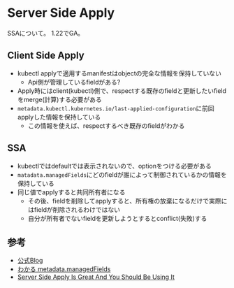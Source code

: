 # Server Side Apply

SSAについて。
1.22でGA。

## Client Side Apply

* kubectl applyで適用するmanifestはobjectの完全な情報を保持していない
  * Api側が管理しているfieldがある?
* Apply時にはclient(kubectl)側で、respectする既存のfieldと更新したいfieldをmerge(計算)する必要がある
* `metadata.kubectl.kubernetes.io/last-applied-configuration`に前回applyした情報を保持している
  * この情報を使えば、respectするべき既存のfieldがわかる


## SSA

* kubectlではdefaultでは表示されないので、optionをつける必要がある
* `matadata.managedFields`にどのfieldが誰によって制御されているかの情報を保持している
* 同じ値でapplyすると共同所有者になる
  * その後、fieldを削除してapplyすると、所有権の放棄になるだけで実際にはfieldが削除されるわけではない
  * 自分が所有者でないfieldを更新しようとするとconflict(失敗)する



## 参考

* [公式Blog](https://kubernetes.io/blog/2022/10/20/advanced-server-side-apply/)
* [わかる metadata.managedFields](https://www.slideshare.net/slideshow/metadatamanagedfields-kubernetes-meetup-tokyo-48-251269647/251269647#2)
* [Server Side Apply Is Great And You Should Be Using It](https://kubernetes.io/blog/2022/10/20/advanced-server-side-apply/)
